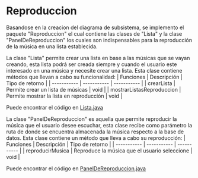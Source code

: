 # Reproduccion
Basandose en la creacion del diagrama de subsistema, se implemento el paquete "Reproduccion" el cual contiene las clases de "Lista" y la clase "PanelDeReproduccion" los cuales son indispensables para la reproducción de la música en una lista establecida.

La clase "Lista" permite crear una lista en base a las músicas que se vayan creando, esta lista podrá ser creada siempre y cuando el usuario este interesado en una música y necesite crear una lista.
Esta clase contiene métodos que llevan a cabo su funcionalidad:
| Funciones      | Descripción | Tipo de retorno |
| ----------- | ----------- | ----------- |
| crearLista | Permite crear un lista de músicas | void |
| mostrarListasReproduccion | Permite mostrar la lista en reproducción | void |

Puede encontrar el código en [Lista.java](https://github.com/ShanderGonzalez/Spotify_Grupo5/blob/master/src/Reproduccion/Lista.java "Lista.java")

La clase "PanelDeReproduccion" es aquella que permite reproducir la música que el usuario desee escuchar, esta clase recibe como parámetro la ruta de donde se encuentra almacenada la música respecto a la base de datos.
Esta clase contiene un método que lleva a cabo su reproducción:
| Funciones      | Descripción | Tipo de retorno |
| ----------- | ----------- | ----------- |
| reproducirMusica | Reproduce la música que el usuario seleccione | void |

Puede encontrar el código en [PanelDeReproduccion.java](https://github.com/ShanderGonzalez/Spotify_Grupo5/blob/master/src/Reproduccion/PanelDeReproduccion.java "PanelDeReproduccion.java")
